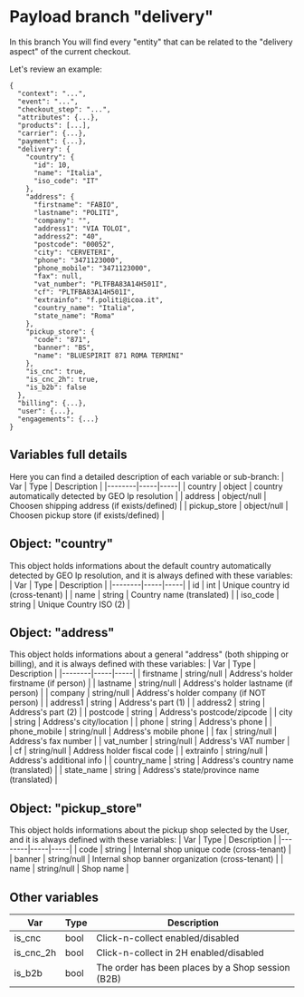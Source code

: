 # Payload branch "delivery"

In this branch You will find every "entity" that can be related to the "delivery aspect" of the current checkout.

Let's review an example:

```js{9-40}
{
  "context": "...",
  "event": "...",
  "checkout_step": "...",
  "attributes": {...},
  "products": [...],
  "carrier": {...},
  "payment": {...},
  "delivery": {
    "country": {
      "id": 10,
      "name": "Italia",
      "iso_code": "IT"
    },
    "address": {
      "firstname": "FABIO",
      "lastname": "POLITI",
      "company": "",
      "address1": "VIA TOLOI",
      "address2": "40",
      "postcode": "00052",
      "city": "CERVETERI",
      "phone": "3471123000",
      "phone_mobile": "3471123000",
      "fax": null,
      "vat_number": "PLTFBA83A14H501I",
      "cf": "PLTFBA83A14H501I",
      "extrainfo": "f.politi@icoa.it",
      "country_name": "Italia",
      "state_name": "Roma"
    },
    "pickup_store": {
      "code": "871",
      "banner": "BS",
      "name": "BLUESPIRIT 871 ROMA TERMINI"
    },
    "is_cnc": true,
    "is_cnc_2h": true,
    "is_b2b": false
  },
  "billing": {...},
  "user": {...},
  "engagements": {...}
}
```
## Variables full details
Here you can find a detailed description of each variable or sub-branch:
| <span style="white-space: nowrap; text-align:center">Var</span> | Type | Description |
|--------|-----|-----|
| <span style="white-space: nowrap;">country</span> | <span style="white-space: nowrap;">object</span> | country automatically detected by GEO Ip resolution |
| <span style="white-space: nowrap;">address</span> | <span style="white-space: nowrap;">object/null</span> | Choosen shipping address (if exists/defined)  |
| <span style="white-space: nowrap;">pickup_store</span> | <span style="white-space: nowrap;">object/null</span> | Choosen pickup store (if exists/defined)  |

## Object: "country"
This object holds informations about the default country automatically detected by GEO Ip resolution, and it is always defined with these variables:
| <span style="white-space: nowrap; text-align:center">Var</span> | Type | Description |
|--------|-----|-----|
| <span style="white-space: nowrap;">id</span> | <span style="white-space: nowrap;">int</span> | Unique country id (cross-tenant) |
| <span style="white-space: nowrap;">name</span> | <span style="white-space: nowrap;">string</span> | Country name (translated) |
| <span style="white-space: nowrap;">iso_code</span> | <span style="white-space: nowrap;">string</span> | Unique Country ISO (2) |

## Object: "address"
This object holds informations about a general "address" (both shipping or billing), and it is always defined with these variables:
| <span style="white-space: nowrap; text-align:center">Var</span> | Type | Description |
|--------|-----|-----|
| <span style="white-space: nowrap;">firstname</span> | <span style="white-space: nowrap;">string/null</span> | Address's holder firstname (if person) |
| <span style="white-space: nowrap;">lastname</span> | <span style="white-space: nowrap;">string/null</span> | Address's holder lastname (if person) |
| <span style="white-space: nowrap;">company</span> | <span style="white-space: nowrap;">string/null</span> | Address's holder company (if NOT person) |
| <span style="white-space: nowrap;">address1</span> | <span style="white-space: nowrap;">string</span> | Address's part (1) |
| <span style="white-space: nowrap;">address2</span> | <span style="white-space: nowrap;">string</span> | Address's part (2) |
| <span style="white-space: nowrap;">postcode</span> | <span style="white-space: nowrap;">string</span> | Address's postcode/zipcode |
| <span style="white-space: nowrap;">city</span> | <span style="white-space: nowrap;">string</span> | Address's city/location |
| <span style="white-space: nowrap;">phone</span> | <span style="white-space: nowrap;">string</span> | Address's phone |
| <span style="white-space: nowrap;">phone_mobile</span> | <span style="white-space: nowrap;">string/null</span> | Address's mobile phone |
| <span style="white-space: nowrap;">fax</span> | <span style="white-space: nowrap;">string/null</span> | Address's fax number |
| <span style="white-space: nowrap;">vat_number</span> | <span style="white-space: nowrap;">string/null</span> | Address's VAT number |
| <span style="white-space: nowrap;">cf</span> | <span style="white-space: nowrap;">string/null</span> | Address holder fiscal code |
| <span style="white-space: nowrap;">extrainfo</span> | <span style="white-space: nowrap;">string/null</span> | Address's additional info |
| <span style="white-space: nowrap;">country_name</span> | <span style="white-space: nowrap;">string</span> | Address's country name (translated) |
| <span style="white-space: nowrap;">state_name</span> | <span style="white-space: nowrap;">string</span> | Address's state/province name (translated) |

## Object: "pickup_store"
This object holds informations about the pickup shop selected by the User, and it is always defined with these variables:
| <span style="white-space: nowrap; text-align:center">Var</span> | Type | Description |
|--------|-----|-----|
| <span style="white-space: nowrap;">code</span> | <span style="white-space: nowrap;">string</span> | Internal shop unique code (cross-tenant) |
| <span style="white-space: nowrap;">banner</span> | <span style="white-space: nowrap;">string/null</span> | Internal shop banner organization (cross-tenant) |
| <span style="white-space: nowrap;">name</span> | <span style="white-space: nowrap;">string/null</span> | Shop name |


## Other variables
| <span style="white-space: nowrap; text-align:center">Var</span> | Type | Description |
|--------|-----|-----|
| <span style="white-space: nowrap;">is_cnc</span> | <span style="white-space: nowrap;">bool</span> | Click-n-collect enabled/disabled |
| <span style="white-space: nowrap;">is_cnc_2h</span> | <span style="white-space: nowrap;">bool</span> | Click-n-collect in 2H enabled/disabled |
| <span style="white-space: nowrap;">is_b2b</span> | <span style="white-space: nowrap;">bool</span> | The order has been places by a Shop session (B2B) |
